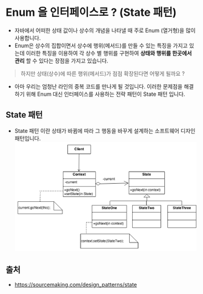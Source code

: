 # Enum 을 인터페이스로 ? (State 패턴)
- 자바에서 어떠한 상태 값이나 상수의 개념을 나타낼 때 주로 Enum (열거형)을 많이 사용합니다.
- Enum은 상수의 집합이면서 상수에 행위(메서드)를 만들 수 있는 특징을 가지고 있는데 이러한 특징을 이용하여 각 상수 별 행위를 구현하여 
**상태와 행위를 한곳에서 관리** 할 수 있다는 장점을 가지고 있습니다.  
> 하지만 상태(상수)에 따른 행위(메서드)가 점점 확장된다면 어떻게 될까요 ?  

- 아마 우리는 엄청난 라인의 중복 코드를 만나게 될 것입니다. 
이러한 문제점을 해결하기 위해 Enum 대신 인터페이스를 사용하는 전략 패턴이 State 패턴 입니다.

## State 패턴 
- State 패턴 이란 상태가 바뀜에 따라 그 행동을 바꾸게 설계하는 소프트웨어 디자인 패턴입니다.
![](./image/statepattern.png)

## 출처
- https://sourcemaking.com/design_patterns/state
